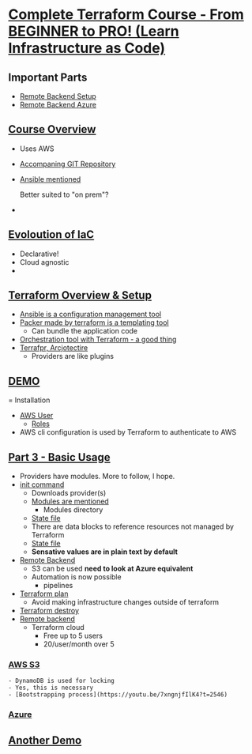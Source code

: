 # [Complete Terraform Course - From BEGINNER to PRO! (Learn Infrastructure as Code)](https://youtu.be/7xngnjfIlK4)
## Important Parts
* [Remote Backend Setup](#aws-s3)
* [Remote Backend Azure](#azure)
## [Course Overview](https://youtu.be/7xngnjfIlK4?t=86)
- Uses AWS
- [Accompaning GIT Repository](https://github.com/sidpalas/devops-directive-terraform-course)
- [Ansible mentioned](https://youtu.be/7xngnjfIlK4?t=601)
  
  Better suited to "on prem"?
- 
## [Evoloution of IaC](https://youtu.be/7xngnjfIlK4?t=721)
- Declarative!
- Cloud agnostic
-   
## [Terraform Overview & Setup](https://youtu.be/7xngnjfIlK4?t=877)

- [Ansible is a configuration management tool](https://youtu.be/7xngnjfIlK4?t=992)
- [Packer made by terraform is a templating tool](https://youtu.be/7xngnjfIlK4?t=1040)
  - Can bundle the application code
- [Orchestration tool with Terraform - a good thing](https://youtu.be/7xngnjfIlK4?t=1082)
- [Terrafpr, Arcjotectire](https://youtu.be/7xngnjfIlK4?t=1131)
  - Providers are like plugins
## [DEMO](https://youtu.be/7xngnjfIlK4?t=1131)
= Installation
- [AWS User](https://youtu.be/7xngnjfIlK4?t=1306)
  - [Roles](https://youtu.be/7xngnjfIlK4?t=1330)
- AWS cli configuration is used by Terraform to authenticate to AWS
## [Part 3 - Basic Usage](https://youtu.be/7xngnjfIlK4?t=1717)
- Providers have modules.  More to follow, I hope.
- [init command](https://youtu.be/7xngnjfIlK4?t=1853)
  - Downloads provider(s)
  - [Modules are mentioned](https://youtu.be/7xngnjfIlK4?t=1951)
    - Modules directory
  - [State file](https://youtu.be/7xngnjfIlK4?t=1992)
  - There are data blocks to reference resources not managed by Terraform
  - [State file](https://youtu.be/7xngnjfIlK4?t=2087)
  - **Sensative values are in plain text by default**
- [Remote Backend](https://youtu.be/7xngnjfIlK4)
  - S3 can be used **need to look at Azure equivalent**
  - Automation is now possible
    - pipelines
- [Terraform plan](https://youtu.be/7xngnjfIlK4?t=2272)
  - Avoid making infrastructure changes outside of terraform
- [Terraform destroy](https://youtu.be/7xngnjfIlK4?t=2382)
- [Remote backend](https://youtu.be/7xngnjfIlK4?t=2413)
  - Terraform cloud
    - Free up to 5 users 
    - 20/user/month over 5
### [AWS S3](https://youtu.be/7xngnjfIlK4?t=2496)
    - DynamoDB is used for locking
    - Yes, this is necessary
    - [Bootstrapping process](https://youtu.be/7xngnjfIlK4?t=2546)
### [Azure](https://learn.microsoft.com/en-us/azure/developer/terraform/store-state-in-azure-storage?tabs=terraform)
## [Another Demo](https://youtu.be/7xngnjfIlK4?t=2715)
